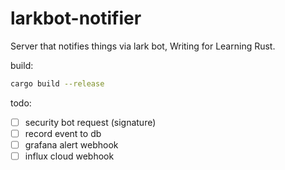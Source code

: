# larkbot-notifier
Server that notifies things via lark bot, Writing for Learning Rust.

build:

```bash
cargo build --release
```

todo:
- [ ] security bot request (signature)
- [ ] record event to db
- [ ] grafana alert webhook
- [ ] influx cloud webhook
